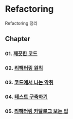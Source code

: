 # Refactoring

Refactoring 정리<br>

## Chapter

### 01. [깨끗한 코드](https://github.com/KangJiJi/Study/tree/master/Book/Refactoring/chapter01)

### 02. [리팩터링 원칙](https://github.com/KangJiJi/Study/tree/master/Book/Refactoring/chapter02)

### 03. [코드에서 나는 악취](https://github.com/KangJiJi/Study/tree/master/Book/Refactoring/chapter03)

### 04. [테스트 구축하기](https://github.com/KangJiJi/Study/tree/master/Book/Refactoring/chapter04)

### 05. [리팩터링 카탈로그 보는 법](https://github.com/KangJiJi/Study/tree/master/Book/Refactoring/chapter05)
